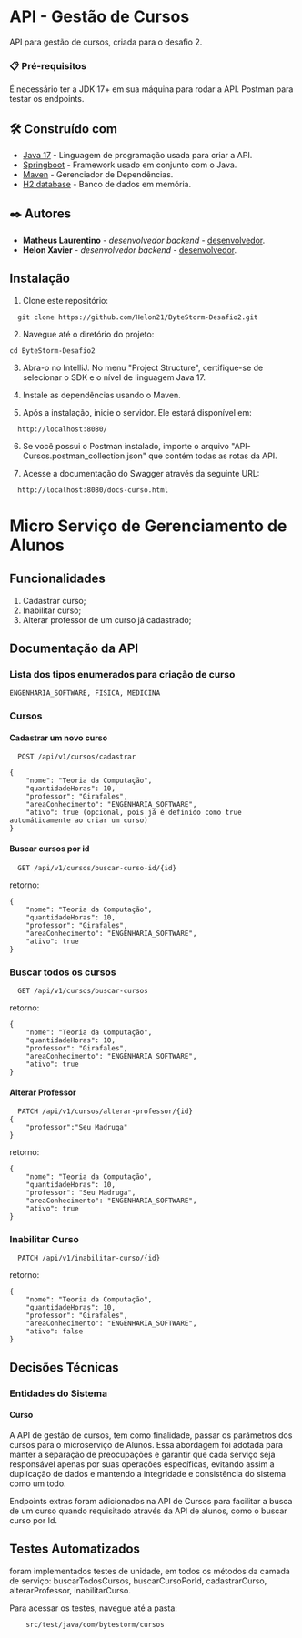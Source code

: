 # API - Gestão de Cursos

API para gestão de cursos, criada para o desafio 2.

### 📋 Pré-requisitos

É necessário ter a JDK 17+ em sua máquina para rodar a API.
Postman para testar os endpoints.

## 🛠️ Construído com

* [Java 17](https://www.java.com/pt-BR/) - Linguagem de programação usada para criar a API.
* [Springboot](https://spring.io) - Framework usado em conjunto com o Java.
* [Maven](https://maven.apache.org/) - Gerenciador de Dependências.
* [H2 database](https://www.h2database.com/html/main.html) - Banco de dados em memória.

## ✒️ Autores

* **Matheus Laurentino** - *desenvolvedor backend* - [desenvolvedor](https://github.com/MathLaurentino).
* **Helon Xavier** - *desenvolvedor backend* - [desenvolvedor](https://github.com/Helon21).

## Instalação

1. Clone este repositório:
```
  git clone https://github.com/Helon21/ByteStorm-Desafio2.git
```

2. Navegue até o diretório do projeto:
```
cd ByteStorm-Desafio2
```

3. Abra-o no IntelliJ. No menu "Project Structure", certifique-se de selecionar o
   SDK e o nível de linguagem Java 17.


4. Instale as dependências usando o Maven.


5. Após a instalação, inicie o servidor. Ele estará disponível em:
```
  http://localhost:8080/
```

6. Se você possui o Postman instalado, importe o arquivo
   "API-Cursos.postman_collection.json" que contém todas as rotas da API.


7. Acesse a documentação do Swagger através da seguinte URL:
```
  http://localhost:8080/docs-curso.html
```


# Micro Serviço de Gerenciamento de Alunos

## Funcionalidades 

1. Cadastrar curso;
2. Inabilitar curso;
3. Alterar professor de um curso já cadastrado;

## Documentação da API

### Lista dos tipos enumerados para criação de curso

```
ENGENHARIA_SOFTWARE, FISICA, MEDICINA
```

### Cursos

#### Cadastrar um novo curso

```http
  POST /api/v1/cursos/cadastrar
```
```
{ 
    "nome": "Teoria da Computação",
    "quantidadeHoras": 10,
    "professor": "Girafales",
    "areaConhecimento": "ENGENHARIA_SOFTWARE",
    "ativo": true (opcional, pois já é definido como true automáticamente ao criar um curso)
}
```

#### Buscar cursos por id

```http
  GET /api/v1/cursos/buscar-curso-id/{id}
```
retorno:
```
{
    "nome": "Teoria da Computação",
    "quantidadeHoras": 10,
    "professor": "Girafales",
    "areaConhecimento": "ENGENHARIA_SOFTWARE",
    "ativo": true
}
```

### Buscar todos os cursos

```http
  GET /api/v1/cursos/buscar-cursos
```
retorno:
```
{
    "nome": "Teoria da Computação",
    "quantidadeHoras": 10,
    "professor": "Girafales",
    "areaConhecimento": "ENGENHARIA_SOFTWARE",
    "ativo": true
}
```

#### Alterar Professor

```http
  PATCH /api/v1/cursos/alterar-professor/{id}
{
    "professor":"Seu Madruga"
}
```
retorno:
```
{
    "nome": "Teoria da Computação",
    "quantidadeHoras": 10,
    "professor": "Seu Madruga",
    "areaConhecimento": "ENGENHARIA_SOFTWARE",
    "ativo": true
}
```

### Inabilitar Curso

```http
  PATCH /api/v1/inabilitar-curso/{id}
```
retorno:
```
{
    "nome": "Teoria da Computação",
    "quantidadeHoras": 10,
    "professor": "Girafales",
    "areaConhecimento": "ENGENHARIA_SOFTWARE",
    "ativo": false
}
```

## Decisões Técnicas

### Entidades do Sistema

#### Curso

A API de gestão de cursos, tem como finalidade, passar os parâmetros dos cursos para o microserviço
de Alunos. Essa abordagem foi adotada para manter a separação de preocupações e
garantir que cada serviço seja responsável apenas por suas operações específicas, evitando assim
a duplicação de dados e mantendo a integridade e consistência do sistema como um todo.

Endpoints extras foram adicionados na API de Cursos para facilitar a busca de um curso quando requisitado através da API de alunos,
como o buscar curso por Id. 

## Testes Automatizados

foram implementados testes de unidade, em todos os métodos da camada de serviço: 
buscarTodosCursos, buscarCursoPorId, cadastrarCurso, alterarProfessor, inabilitarCurso. 

Para acessar os testes, navegue até a pasta:
```
    src/test/java/com/bytestorm/cursos
```
